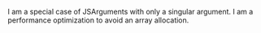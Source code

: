 I am a special case of JSArguments with only a singular argument. I am a performance optimization to avoid an array allocation.